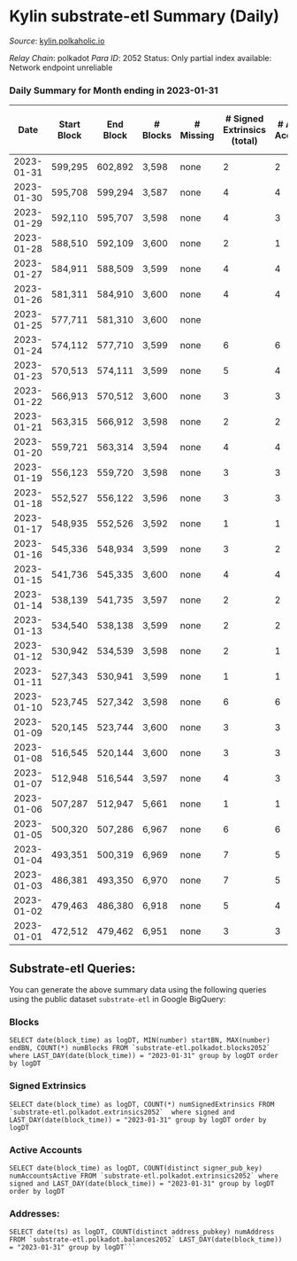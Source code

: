 # Kylin substrate-etl Summary (Daily)

_Source_: [kylin.polkaholic.io](https://kylin.polkaholic.io)

*Relay Chain*: polkadot
*Para ID*: 2052
Status: Only partial index available: Network endpoint unreliable


### Daily Summary for Month ending in 2023-01-31


| Date | Start Block | End Block | # Blocks | # Missing | # Signed Extrinsics (total) | # Active Accounts | # Addresses with Balances | # Events | # Transfers | # XCM Transfers In | # XCM Transfers Out |
| ---- | ----------- | --------- | -------- | --------- | --------------------------- | ----------------- | ------------------------- | -------- | ----------- | ------------------ | ------------------- |
| 2023-01-31 | 599,295 | 602,892 | 3,598 | none  | 2 | 2 | 1,108 | 7,204 |   |   |   |
| 2023-01-30 | 595,708 | 599,294 | 3,587 | none  | 4 | 4 | 1,108 | 7,188 |   |   |   |
| 2023-01-29 | 592,110 | 595,707 | 3,598 | none  | 4 | 3 | 1,108 | 7,212 | 2  |   |   |
| 2023-01-28 | 588,510 | 592,109 | 3,600 | none  | 2 | 1 | 1,107 | 7,208 |   |   |   |
| 2023-01-27 | 584,911 | 588,509 | 3,599 | none  | 4 | 4 | 1,107 | 7,212 |   |   |   |
| 2023-01-26 | 581,311 | 584,910 | 3,600 | none  | 4 | 4 | 1,107 | 7,214 |   |   |   |
| 2023-01-25 | 577,711 | 581,310 | 3,600 | none  |  |  | 1,107 | 7,202 |   |   |   |
| 2023-01-24 | 574,112 | 577,710 | 3,599 | none  | 6 | 6 | 1,107 | 7,218 |   |   |   |
| 2023-01-23 | 570,513 | 574,111 | 3,599 | none  | 5 | 4 | 1,107 | 7,215 |   |   |   |
| 2023-01-22 | 566,913 | 570,512 | 3,600 | none  | 3 | 3 | 1,107 | 7,211 |   |   |   |
| 2023-01-21 | 563,315 | 566,912 | 3,598 | none  | 2 | 2 | 1,107 | 7,204 |   |   |   |
| 2023-01-20 | 559,721 | 563,314 | 3,594 | none  | 4 | 4 | 1,107 | 7,202 |   |   |   |
| 2023-01-19 | 556,123 | 559,720 | 3,598 | none  | 3 | 3 | 1,107 | 7,209 | 1  |   |   |
| 2023-01-18 | 552,527 | 556,122 | 3,596 | none  | 3 | 3 | 1,106 | 7,203 |   |   |   |
| 2023-01-17 | 548,935 | 552,526 | 3,592 | none  | 1 | 1 | 1,106 | 7,189 |   |   |   |
| 2023-01-16 | 545,336 | 548,934 | 3,599 | none  | 3 | 2 | 1,106 | 7,208 |   |   |   |
| 2023-01-15 | 541,736 | 545,335 | 3,600 | none  | 4 | 4 | 1,106 | 7,214 |   |   |   |
| 2023-01-14 | 538,139 | 541,735 | 3,597 | none  | 2 | 2 | 1,106 | 7,202 |   |   |   |
| 2023-01-13 | 534,540 | 538,138 | 3,599 | none  | 2 | 2 | 1,106 | 7,206 |   |   |   |
| 2023-01-12 | 530,942 | 534,539 | 3,598 | none  | 2 | 1 | 1,106 | 7,204 |   |   |   |
| 2023-01-11 | 527,343 | 530,941 | 3,599 | none  | 1 | 1 | 1,106 | 7,203 |   |   |   |
| 2023-01-10 | 523,745 | 527,342 | 3,598 | none  | 6 | 6 | 1,106 | 7,216 |   |   |   |
| 2023-01-09 | 520,145 | 523,744 | 3,600 | none  | 3 | 3 | 1,106 | 7,210 |   |   |   |
| 2023-01-08 | 516,545 | 520,144 | 3,600 | none  | 3 | 3 | 1,106 | 7,211 |   |   |   |
| 2023-01-07 | 512,948 | 516,544 | 3,597 | none  | 4 | 3 | 1,106 | 7,208 |   |   |   |
| 2023-01-06 | 507,287 | 512,947 | 5,661 | none  | 1 | 1 | 1,106 | 11,328 | 1  |   |   |
| 2023-01-05 | 500,320 | 507,286 | 6,967 | none  | 6 | 6 | 1,106 | 13,956 |   |   |   |
| 2023-01-04 | 493,351 | 500,319 | 6,969 | none  | 7 | 5 | 1,106 | 13,961 |   |   |   |
| 2023-01-03 | 486,381 | 493,350 | 6,970 | none  | 7 | 5 | 1,106 | 13,965 |   |   |   |
| 2023-01-02 | 479,463 | 486,380 | 6,918 | none  | 5 | 4 | 1,106 | 13,854 | 1  |   |   |
| 2023-01-01 | 472,512 | 479,462 | 6,951 | none  | 3 | 3 | 1,106 | 13,914 |   |   |   |

## Substrate-etl Queries:
You can generate the above summary data using the following queries using the public dataset `substrate-etl` in Google BigQuery:


### Blocks
```
SELECT date(block_time) as logDT, MIN(number) startBN, MAX(number) endBN, COUNT(*) numBlocks FROM `substrate-etl.polkadot.blocks2052`  where LAST_DAY(date(block_time)) = "2023-01-31" group by logDT order by logDT
```


### Signed Extrinsics
```
SELECT date(block_time) as logDT, COUNT(*) numSignedExtrinsics FROM `substrate-etl.polkadot.extrinsics2052`  where signed and LAST_DAY(date(block_time)) = "2023-01-31" group by logDT order by logDT
```


### Active Accounts
```
SELECT date(block_time) as logDT, COUNT(distinct signer_pub_key) numAccountsActive FROM `substrate-etl.polkadot.extrinsics2052` where signed and LAST_DAY(date(block_time)) = "2023-01-31" group by logDT order by logDT
```


### Addresses:
```
SELECT date(ts) as logDT, COUNT(distinct address_pubkey) numAddress FROM `substrate-etl.polkadot.balances2052` LAST_DAY(date(block_time)) = "2023-01-31" group by logDT```

